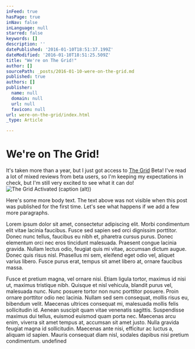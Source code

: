 ```yaml
---
inFeed: true
hasPage: true
inNav: false
inLanguage: null
starred: false
keywords: []
description: ''
datePublished: '2016-01-10T18:51:37.199Z'
dateModified: '2016-01-10T18:51:25.509Z'
title: "We're on The Grid!"
author: []
sourcePath: _posts/2016-01-10-were-on-the-grid.md
published: true
authors: []
publisher:
  name: null
  domain: null
  url: null
  favicon: null
url: were-on-the-grid/index.html
_type: Article

---
```

# We're on The Grid!

It's taken more than a year, but I just got access to [The Grid][0] Beta! I've read a lot of mixed reviews from beta users, so I'm keeping my expectations in check, but I'm still very excited to see what it can do!
![The Grid Activated (caption (alt))](https://the-grid-user-content.s3-us-west-2.amazonaws.com/f1ef597a-cbfd-4f02-b712-d9b64132b4c1.png)

Here's some more body text. The text above was not visible when this post was published for the first time. Let's see what happens if we add a few more paragraphs.

Lorem ipsum dolor sit amet, consectetur adipiscing elit. Morbi condimentum elit vitae lacinia faucibus. Fusce sed sapien sed orci dignissim porttitor. Donec nunc tellus, faucibus eu nibh et, pharetra cursus purus. Donec elementum orci nec eros tincidunt malesuada. Praesent congue lacinia gravida. Nullam lectus odio, feugiat quis mi vitae, accumsan dictum augue. Donec quis risus nisl. Phasellus mi sem, eleifend eget odio vel, aliquet varius libero. Fusce purus erat, tempus sit amet libero at, ornare faucibus massa.

Fusce et pretium magna, vel ornare nisi. Etiam ligula tortor, maximus id nisi ut, maximus tristique nibh. Quisque et nisl vehicula, blandit purus vel, malesuada nunc. Nunc posuere tortor non nunc porttitor posuere. Proin ornare porttitor odio nec lacinia. Nullam sed sem consequat, mollis risus eu, bibendum velit. Maecenas ultrices consequat mi, malesuada mollis felis sollicitudin id. Aenean suscipit quam vitae venenatis sagittis. Suspendisse maximus dui tellus, euismod euismod quam porta nec. Maecenas arcu enim, viverra sit amet tempus at, accumsan sit amet justo. Nulla gravida feugiat magna id sollicitudin. Maecenas ante nisi, efficitur ac luctus a, aliquam id sapien. Mauris consequat diam nisl, sodales dapibus nisi pretium condimentum.
undefined

[0]: https://thegrid.io/